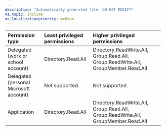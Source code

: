 ```yaml
---
description: "Automatically generated file. DO NOT MODIFY"
ms.topic: include
ms.localizationpriority: medium
---
```


|Permission type|Least privileged permissions|Higher privileged permissions|
|:---|:---|:---|
|Delegated (work or school account)|Directory.Read.All|Directory.ReadWrite.All, Group.Read.All, Group.ReadWrite.All, GroupMember.Read.All|
|Delegated (personal Microsoft account)|Not supported.|Not supported.|
|Application|Directory.Read.All|Directory.ReadWrite.All, Group.Read.All, Group.ReadWrite.All, GroupMember.Read.All|

